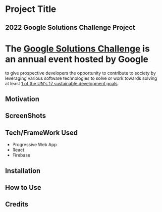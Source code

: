# Project Title

## 2022 Google Solutions Challenge Project

# The [Google Solutions Challenge](https://developers.google.com/community/gdsc-solution-challenge) is an annual event hosted by Google
to give prospective developers the opportunity to contribute to society by leveraging
various software technologies to solve or work towards solving at least [1 of the UN's
17 sustainable development goals](https://www.un.org/sustainabledevelopment/sustainable-development-goals/).

## Motivation

## ScreenShots

## Tech/FrameWork Used

- Progressive Web App
- React
- Firebase

## Installation

## How to Use

## Credits
